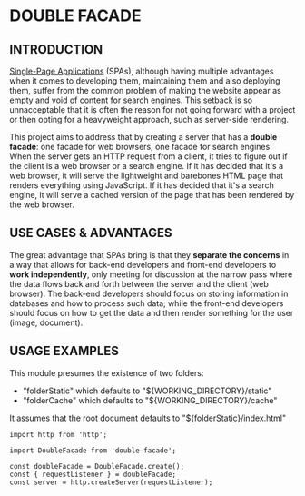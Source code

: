 # DOUBLE FACADE

## INTRODUCTION

[Single-Page Applications](https://developer.mozilla.org/en-US/docs/Glossary/SPA) (SPAs), although having multiple advantages when it comes to developing them, maintaining them and also deploying them, suffer from the common problem of making the website appear as empty and void of content for search engines. This setback is so unnacceptable that it is often the reason for not going forward with a project or then opting for a heavyweight approach, such as server-side rendering.

This project aims to address that by creating a server that has a **double facade**: one facade for web browsers, one facade for search engines. When the server gets an HTTP request from a client, it tries to figure out if the client is a web browser or a search engine. If it has decided that it's a web browser, it will serve the lightweight and barebones HTML page that renders everything using JavaScript. If it has decided that it's a search engine, it will serve a cached version of the page that has been rendered by the web browser.

## USE CASES & ADVANTAGES

The great advantage that SPAs bring is that they **separate the concerns** in a way that allows for back-end developers and front-end developers to **work independently**, only meeting for discussion at the narrow pass where the data flows back and forth between the server and the client (web browser). The back-end developers should focus on storing information in databases and how to process such data, while the front-end developers should focus on how to get the data and then render something for the user (image, document).

## USAGE EXAMPLES

This module presumes the existence of two folders:

* "folderStatic" which defaults to "${WORKING_DIRECTORY}/static"
* "folderCache" which defaults to "${WORKING_DIRECTORY}/cache"

It assumes that the root document defaults to "${folderStatic}/index.html"

```
import http from 'http';

import DoubleFacade from 'double-facade';

const doubleFacade = DoubleFacade.create();
const { requestListener } = doubleFacade;
const server = http.createServer(requestListener);
```

